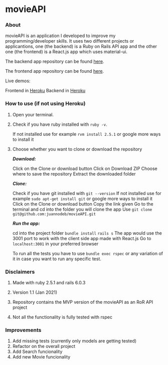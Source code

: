 # movieAPI

### About

movieAPI is an application I developed to improve my programming/developer skills. It uses two
different projects or applicantions, one (the backend) is a Ruby on Rails API app and the other
one (the frontend) is a React.js app which uses material-ui.

The backend app repository can be found [here](https://github.com/juannodeb/movieAPI).

The frontend app repository can be found [here](https://github.com/juannodeb/movie_client).

Live demos:

Frontend in [Heroku](https://dev-movieapi-front.herokuapp.com/)
Backend in [Heroku](https://dev-movieapi-back.herokuapp.com/)
### How to use (if not using Heroku)

1. Open your terminal.

2. Check if you have ruby installed with `ruby -v`.

   If not installed use for example `rvm install 2.5.1` or google more ways to install it

3. Choose whether you want to clone or download the repository

   ***Download:***

   Click on the Clone or download button
   Click on Download ZIP
   Choose where to save the repository
   Extract the downloaded folder

   ***Clone:***

   Check if you have git installed with `git --version`
   If not installed use for example `sudo apt-get install git` or google more ways to install it
   Click on the Clone or download button
   Copy the link given
   Go to the terminal and cd into the folder you will clone the app
   Use `git clone git@github.com:juannodeb/movieAPI.git`

   ***Run the app:***

   cd into the project folder
   `bundle install`
   `rails s`
   The app would use the 3001 port to work with the client side app made with React.js
   Go to `localhost:3001` in your preferred browser

   To run all the tests you have to use `bundle exec rspec` or any variation of it in case you want to run any specific test.


### Disclaimers

1. Made with ruby 2.5.1 and rails 6.0.3

2. Version 1.1 (Jan 2021)

3. Repository contains the MVP version of the movieAPI as an RoR API project

4. Not all the functionality is fully tested with rspec


### Improvements

1. Add missing tests (currently only models are getting tested)
2. Refactor on the overall project
3. Add Search funcionality
4. Add new Movie funcionality

